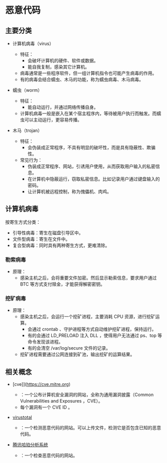 # 恶意代码

## 主要分类

- 计算机病毒（virus）
  - 特征：
    - 会破坏计算机的硬件、软件或数据。
    - 能自我复制，感染其它计算机。
  - 病毒通常是一些程序软件，但一组计算机指令也可能产生病毒的作用。
  - 有的病毒会结合蠕虫、木马的功能，称为蠕虫病毒、木马病毒。

- 蠕虫（worm）
  - 特征：
    - 能自动运行，并通过网络传播自身。
  - 计算机病毒一般是嵌入在某个宿主程序内，等待被用户执行而触发。而蠕虫可以主动运行，更容易传播。

- 木马（trojan）
  - 特征：
    - 会伪装成正常程序，不具有明显的破坏性，而是具有隐蔽性、欺骗性。
  - 常见行为：
    - 伪装成正常程序、网站，引诱用户使用，从而获取用户输入的私密信息。
    - 在计算机中隐蔽运行，窃取私密信息。比如记录用户通过键盘输入的密码。
    - 让计算机被远程控制，称为傀儡机、肉鸡。

## 计算机病毒

按寄生方式分类：
- 引导性病毒：寄生在磁盘引导区中。
- 文件型病毒：寄生在文件中。
- 复合型病毒：同时具有两种寄生方式，更难清除。

### 勒索病毒

- 原理：
  - 感染主机之后，会将重要文件加密。然后显示勒索信息，要求用户通过 BTC 等方式支付赎金，才能获得解密密钥。

### 挖矿病毒

- 原理：
  - 感染主机之后，会运行一个挖矿进程，主要消耗 CPU 资源，进行挖矿运算。
    - 会通过 crontab 、守护进程等方式自动维护挖矿进程，保持运行。
    - 有的会通过 LD_PRELOAD 注入 DLL ，使得用户无法通过 ps、top 等命令发现该进程。
    - 有的会清空 /var/log/secure 文件的记录。
  - 挖矿进程需要通过公网连接到矿池，输出挖矿的运算结果。

## 相关概念

- [cve]](https://cve.mitre.org)
  - ：一个公布计算机安全漏洞的网站，全称为通用漏洞披露（Common Vulnerabilities and Exposures ，CVE）。
  - 每个漏洞有一个 CVE ID 。

- [virustotal](https://www.virustotal.com)
  - ：一个检测恶意代码的网站。可以上传文件，检测它是否包含已知的恶意代码。

- [腾讯哈珀分析系统](https://habo.qq.com)
  - ：一个检查恶意代码的网站。
